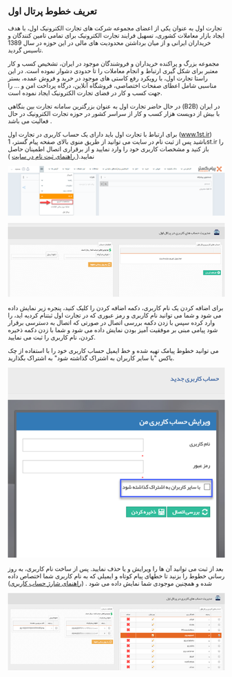 ﻿## تعریف خطوط پرتال اول
 

تجارت اول  به عنوان یکی از اعضای مجموعه شرکت های تجارت الکترونیک اول، با هدف ایجاد بازار معاملات کشوری، تسهیل فرایند تجارت الکترونیک برای تمامی تامین کنندگان و خریداران ایرانی و از میان برداشتن محدودیت های مالی در این حوزه در سال 1389 تاسیس گردید.

مجموعه بزرگ و پراکنده خریداران و فروشندگان موجود در ایران، تشخیص کسب و کار معتبر برای شکل گیری ارتباط و انجام معاملات را تا حدودی دشوار نموده است. در این راستا تجارت اول، با رویکرد رفع کاستی های موجود در خرید و فروش عمده، بستر مناسبی شامل اعطای صفحات اختصاصی، فروشگاه آنلاین، درگاه پرداخت امن و ... را  جهت کسب و کار در فضای تجارت الکترونیک ایجاد نموده است.

در حال حاضر تجارت اول به عنوان بزرگترین سامانه تجارت بین بنگاهی (B2B) در ایران با بیش از دویست هزار کسب و کار از سراسر کشور در حوزه تجارت الکترونیک در حال فعالیت می باشد .

برای ارتباط با تجارت اول باید دارای یک حساب کاربری در تجارت اول  (www.1st.ir) باشید پس از ثبت نام در سایت می توانید از طریق منوی بالای صفحه پیام گستر، 1st.ir را باز کنید و مشخصات کاربری خود را وارد نمایید و از برقراری اتصال اطمینان حاصل نمایید.([ راهنمای ثبت نام در سایت](https://github.com/1stco/PayamGostarDocs/blob/master/help%202.5.4/1st/nahve-ozviat/nahve_ozviat.md) )

![](1st1.png)

![](1st2.png)

برای اضافه کردن یک نام کاربری، دکمه اضافه کردن را کلیک کنید، پنجره زیر نمایش داده می شود و شما می توانید نام کاربری و رمز عبوری که در تجارت اول ثبتنام کردیه اید، را وارد کرده سپس با زدن دکمه بررسی اتصال  در صورتی که اتصال به دسترسی برقرار شود پیامی مبنی بر موفقیت آمیز بودن نمایش داده می شود و شما با زدن دکمه ذخیره کردن، نام کاربری را ثبت می نمایید.

می توانید خطوط پیامک تهیه شده و خط ایمیل حساب کاربری خود را با استفاده از چک باکس "با سایر کاربران به اشتراک گذاشته شود" به اشتراک بگذارید.

![](1st3.png)

بعد از ثبت می توانید آن ها را ویرایش و یا حذف نمایید. پس از ساخت نام کاربری، به روز رسانی خطوط را بزنید تا خطهای پیام کوتاه و ایمیلی که به نام کاربری شما اختصاص داده شده و همچنین موجودی شما نمایش داده می شود . ([راهنمای شارژ حساب کاربری](https://github.com/1stco/PayamGostarDocs/blob/master/help%202.5.4/1st/nahve-sharj/nahve-sharj.md))

![](1st4.png)

